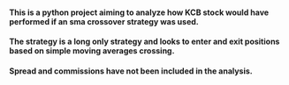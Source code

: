 #### This is a python project aiming to analyze how KCB stock would have performed if an sma crossover strategy was used.
#### The strategy is a long only strategy and looks to enter and exit positions based on simple moving averages crossing.
#### Spread and commissions have not been included in the analysis.
